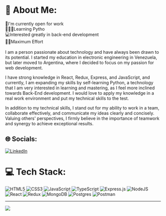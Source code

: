 # 💫 About Me:
🌟I'm currently open for work<br>👨🏻‍💻Learning Pytho<br>💻Interested greatly in back-end development<br>💪🏻Maximum Effort<br><br>
I am a person passionate about technology and have always been drawn to its potential. I started my education in electronic engineering in Venezuela, but later moved to Argentina, where I decided to focus on my passion for web development.

I have strong knowledge in React, Redux, Express, and JavaScript, and currently, I am expanding my skills by self-learning Python, a technology that I am very interested in learning and mastering, as I feel more inclined towards Back-End development. I would love to apply my knowledge in a real work environment and put my technical skills to the test.

In addition to my technical skills, I stand out for my ability to work in a team, collaborate effectively, and communicate my ideas clearly and concisely. Valuing others' perspectives, I firmly believe in the importance of teamwork and synergy to achieve exceptional results.


## 🌐 Socials:
[![LinkedIn](https://img.shields.io/badge/LinkedIn-%230077B5.svg?logo=linkedin&logoColor=white)](https://linkedin.com/in/cerp279) 

# 💻 Tech Stack:
![HTML5](https://img.shields.io/badge/html5-%23E34F26.svg?style=for-the-badge&logo=html5&logoColor=white) ![CSS3](https://img.shields.io/badge/css3-%231572B6.svg?style=for-the-badge&logo=css3&logoColor=white) ![JavaScript](https://img.shields.io/badge/javascript-%23323330.svg?style=for-the-badge&logo=javascript&logoColor=%23F7DF1E) ![TypeScript](https://img.shields.io/badge/typescript-%23007ACC.svg?style=for-the-badge&logo=typescript&logoColor=white) ![Express.js](https://img.shields.io/badge/express.js-%23404d59.svg?style=for-the-badge&logo=express&logoColor=%2361DAFB) ![NodeJS](https://img.shields.io/badge/node.js-6DA55F?style=for-the-badge&logo=node.js&logoColor=white) ![React](https://img.shields.io/badge/react-%2320232a.svg?style=for-the-badge&logo=react&logoColor=%2361DAFB) ![Redux](https://img.shields.io/badge/redux-%23593d88.svg?style=for-the-badge&logo=redux&logoColor=white) ![MongoDB](https://img.shields.io/badge/MongoDB-%234ea94b.svg?style=for-the-badge&logo=mongodb&logoColor=white) ![Postgres](https://img.shields.io/badge/postgres-%23316192.svg?style=for-the-badge&logo=postgresql&logoColor=white) ![Postman](https://img.shields.io/badge/Postman-FF6C37?style=for-the-badge&logo=postman&logoColor=white)


---
[![](https://visitcount.itsvg.in/api?id=CERP27&icon=2&color=11)](https://visitcount.itsvg.in)

<!-- Proudly created with GPRM ( https://gprm.itsvg.in ) -->
